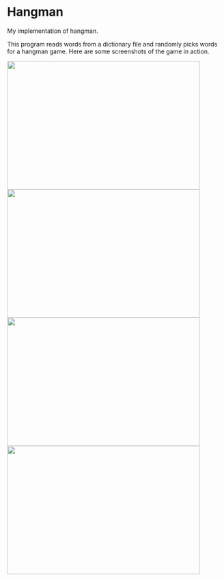 # Hangman
My implementation of hangman.

This program reads words from a dictionary file and randomly picks words for a hangman game. 
Here are some screenshots of the game in action.

<img src="https://github.com/joshuapanicker/Hangman/assets/141520141/722138b2-638e-457a-944d-840e01f68147"
width="451" height="300">
<img src="https://github.com/joshuapanicker/Hangman/assets/141520141/eb7132d5-2bb9-437d-a166-a5958ade571f"
width="451" height="300">
<img src="https://github.com/joshuapanicker/Hangman/assets/141520141/5eb9dde5-99b1-4ea8-af39-ac24bc2c240d"
width="451" height="300">
<img src="https://github.com/joshuapanicker/Hangman/assets/141520141/fc68e6e7-9476-4907-b257-d3b289f33c29"
width="451" height="300">
